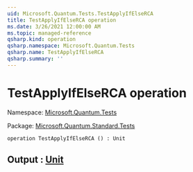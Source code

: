 ```yaml
---
uid: Microsoft.Quantum.Tests.TestApplyIfElseRCA
title: TestApplyIfElseRCA operation
ms.date: 3/26/2021 12:00:00 AM
ms.topic: managed-reference
qsharp.kind: operation
qsharp.namespace: Microsoft.Quantum.Tests
qsharp.name: TestApplyIfElseRCA
qsharp.summary: ''
---
```


# TestApplyIfElseRCA operation

Namespace: [Microsoft.Quantum.Tests](xref:Microsoft.Quantum.Tests)

Package: [Microsoft.Quantum.Standard.Tests](https://nuget.org/packages/Microsoft.Quantum.Standard.Tests)




```qsharp
operation TestApplyIfElseRCA () : Unit
```


## Output : [Unit](xref:microsoft.quantum.lang-ref.unit)

